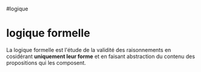 #logique
# logique formelle

La logique formelle est l'étude de la validité des raisonnements en cosidérant **uniquement leur forme** et en faisant abstraction du contenu des propositions qui les composent.


